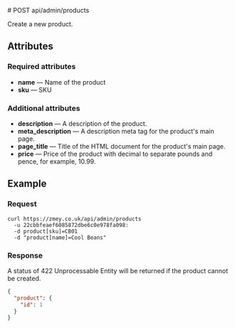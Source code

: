 # POST api/admin/products

Create a new product.

## Attributes

### Required attributes

* **name** — Name of the product
* **sku** — SKU

### Additional attributes

* **description** — A description of the product.
* **meta_description** — A description meta tag for the product's main page.
* **page_title** — Title of the HTML document for the product's main page.
* **price** — Price of the product with decimal to separate pounds and pence,
for example, 10.99.

## Example

### Request

```
curl https://zmey.co.uk/api/admin/products
  -u 22cbbfeaef6085872dbe6c0e978fa098:
  -d product[sku]=CB01
  -d "product[name]=Cool Beans"
```

### Response

A status of 422 Unprocessable Entity will be returned if the product cannot be
created.

```json
{
  "product": {
    "id": 1
  }
}
```
